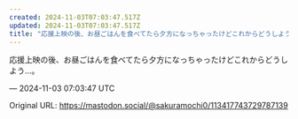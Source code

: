 ```yaml
---
created: 2024-11-03T07:03:47.517Z
updated: 2024-11-03T07:03:47.517Z
title: "応援上映の後、お昼ごはんを食べてたら夕方になっちゃったけどこれからどうしよう…。[...]"
---
```


<p>応援上映の後、お昼ごはんを食べてたら夕方になっちゃったけどこれからどうしよう…。</p>

&mdash; 2024-11-03 07:03:47 UTC

Original URL: https://mastodon.social/@sakuramochi0/113417743729787139
